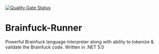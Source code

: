 [![Quality Gate Status](https://sonarcloud.io/api/project_badges/measure?project=nikolayresh_Brainfuck-Runner&metric=alert_status)](https://sonarcloud.io/dashboard?id=nikolayresh_Brainfuck-Runner)

# Brainfuck-Runner
Powerful Brainfuck language interpreter along with ability to tokenize &amp; validate the Brainfuck code. Written in .NET 5.0

